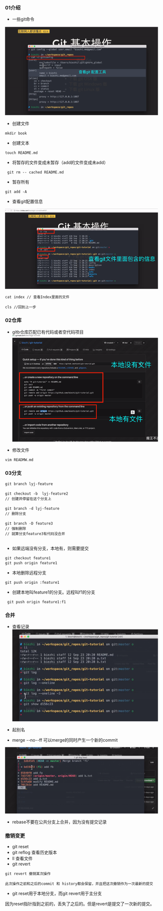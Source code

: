 ### 01介绍

- 一些git命令

![travis](../../../image/reset/git01.png)

- 创建文件

```
mkdir book

```
- 创建文本

```
touch README.md
```
- 将暂存的文件变成未暂存（add的文件变成未add）
```
 git rm -- cached README.md

```
- 暂存所有
```
git add -A

```
- 查看git配置信息

![travis](../../../image/reset/git02.png)

```
cat index // 查看Index里面的文件

cls //回到上一步

```
### 02仓库

- gitb仓库匹配已有代码或者空代码项目
![travis](../../../image/reset/git03.png)

- 修改文件

```
vim READMW.md
```

### 03分支

```
git branch lyj-feature

git checkout -b  lyj-feature2
// 创建并停留在这个分支上

git branch -d lyj-feature
// 删除分支

git branch -D feature3
// 强制删除
// 就算分支feature3有代码没合并


```

- 如果远端没有分支，本地有，则需要提交

```
git checkout feature1
git push origin feature1
```

- 本地删除远程分支

```
git push origin :feature1
```

- 创建本地叫feature1的分支。远程叫f1的分支

```
 git push origin feature1:f1
```

### 合并

- 查看记录
![travis](../../../image/reset/git05.png)
- 起别名

- merge --no--ff 可以merge的同时产生一个新的commit

![travis](../../../image/reset/git06.png)

- rebase不要在公共分支上合并，因为没有提交记录

### 撤销变更

- git reset
- git reflog
查看历史版本
- ll
查看文件
- git revert
```
git revert 撤销某次操作

此次操作之前和之后的commit 和 history都会保留，并且把这次撤销作为一次最新的提交

```

- git reset用于本地分支，而git revert用于主分支

因为reset指针指到之前的，丢失了之后的。但是revert是提交了一次新的提交。